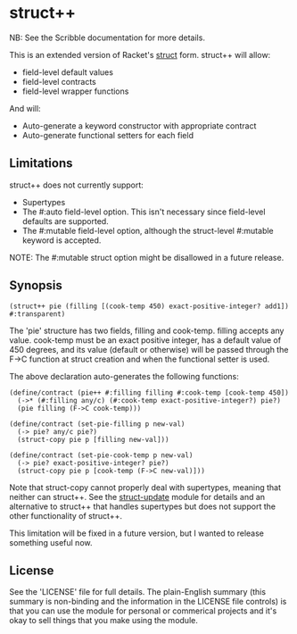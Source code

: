 # struct++

NB:  See the Scribble documentation for more details.

This is an extended version of Racket's [struct](https://docs.racket-lang.org/reference/define-struct.html "structure declaration") form.  struct++ will allow:

* field-level default values
* field-level contracts
* field-level wrapper functions

And will:

* Auto-generate a keyword constructor with appropriate contract
* Auto-generate functional setters for each field

## Limitations 

struct++ does not currently support:

* Supertypes
* The #:auto field-level option.  This isn't necessary since field-level defaults are supported.
* The #:mutable field-level option, although the struct-level #:mutable keyword is accepted. 

NOTE:  The #:mutable struct option might be disallowed in a future release.

## Synopsis

```
(struct++ pie (filling [(cook-temp 450) exact-positive-integer? add1]) #:transparent)
```

The 'pie' structure has two fields, filling and cook-temp.  filling accepts any value.  cook-temp must be an exact positive integer, has a default value of 450 degrees, and its value (default or otherwise) will be passed through the F->C function at struct creation and when the functional setter is used.  

The above declaration auto-generates the following functions:

~~~~
(define/contract (pie++ #:filling filling #:cook-temp [cook-temp 450])
  (->* (#:filling any/c) (#:cook-temp exact-positive-integer?) pie?)
  (pie filling (F->C cook-temp)))
  
(define/contract (set-pie-filling p new-val)
  (-> pie? any/c pie?)
  (struct-copy pie p [filling new-val]))

(define/contract (set-pie-cook-temp p new-val)
  (-> pie? exact-positive-integer? pie?)
  (struct-copy pie p [cook-temp (F->C new-val)]))
~~~~

Note that struct-copy cannot properly deal with supertypes, meaning that neither can struct++.  See the [struct-update](https://docs.racket-lang.org/struct-update/index.html "lexi-lambda functional updater module") module for details and an alternative to struct++ that handles supertypes but does not support the other functionality of struct++.

This limitation will be fixed in a future version, but I wanted to release something useful now.

## License

See the 'LICENSE' file for full details. The plain-English summary (this summary is non-binding and the information in the LICENSE file controls) is that you can use the module for personal or commerical projects and it's okay to sell things that you make using the module.
